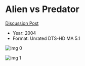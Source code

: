 # Alien vs Predator

[Discussion Post](https://www.avsforum.com/threads/bass-eq-for-filtered-movies.2995212/post-57520316)

* Year: 2004
* Format: Unrated DTS-HD MA 5.1

![img 0](https://i.imgur.com/CnC8uEA.jpg)

![img 1](https://i.imgur.com/zzCHXE5.jpg)

